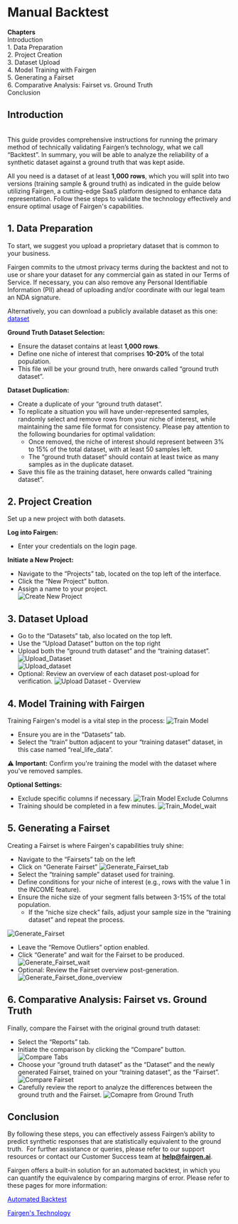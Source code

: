 # Manual Backtest 
 
**Chapters**
<br /> Introduction
<br /> 1. Data Preparation 
<br /> 2. Project Creation
<br /> 3. Dataset Upload
<br /> 4. Model Training with Fairgen
<br /> 5. Generating a Fairset
<br /> 6. Comparative Analysis: Fairset vs. Ground Truth
<br /> Conclusion

## **Introduction**
<br /> This guide provides comprehensive instructions for running the primary method of technically validating Fairgen’s technology, what we call “Backtest”. In summary, you will be able to analyze the reliability of a synthetic dataset against a ground truth that was kept aside.

All you need is a dataset of at least **1,000 rows**, which you will split into two versions (training sample & ground truth) as indicated in the guide below utilizing Fairgen, a cutting-edge SaaS platform designed to enhance data representation. Follow these steps to validate the technology effectively and ensure optimal usage of Fairgen's capabilities.

## **1. Data Preparation**

To start, we suggest you upload a proprietary dataset that is common to your business.

Fairgen commits to the utmost privacy terms during the backtest and not to use or share your dataset for any commercial gain as stated in our Terms of Service. If necessary, you can also remove any Personal Identifiable Information (PII) ahead of uploading and/or coordinate with our legal team an NDA signature.

Alternatively, you can download a publicly available dataset as this one:  
<a href="https://data.mendeley.com/datasets/64xkbj2ry5/1" style="color: blue;">dataset</a>  


**Ground Truth Dataset Selection:**

- Ensure the dataset contains at least **1,000 rows**.
- Define one niche of interest that comprises **10-20%** of the total population.
- This file will be your ground truth, here onwards called “ground truth dataset”.

**Dataset Duplication:**

- Create a duplicate of your “ground truth dataset”.
- To replicate a situation you will have under-represented samples, randomly select and remove rows from your niche of interest, while maintaining the same file format for consistency. Please pay attention to the following boundaries for optimal validation:
    - Once removed, the niche of interest should represent between 3% to 15% of the total dataset, with at least 50 samples left.
    - The “ground truth dataset” should contain at least twice as many samples as in the duplicate dataset.
- Save this file as the training dataset, here onwards called “training dataset”.

## **2. Project Creation**

Set up a new project with both datasets.

**Log into Fairgen:**

- Enter your credentials on the login page.

**Initiate a New Project:**

- Navigate to the “Projects” tab, located on the top left of the interface.
- Click the “New Project” button.
- Assign a name to your project.  
![Create New Project](https://fairgen-app-static.s3.amazonaws.com/docs/manual_backtest_images/step2_Create_new_project.png)

## **3. Dataset Upload**
- Go to the “Datasets” tab, also located on the top left.
- Use the “Upload Dataset” button on the top right
- Upload both the “ground truth dataset” and the “training dataset”.  
![Upload_Dataset](https://fairgen-app-static.s3.amazonaws.com/docs/manual_backtest_images/step3_1_Upload_Dataset.png)   
![Upload_dataset](https://fairgen-app-static.s3.amazonaws.com/docs/manual_backtest_images/step3_2_Upload_dataset.png)
- Optional: Review an overview of each dataset post-upload for verification.
![Upload Dataset - Overview](https://fairgen-app-static.s3.amazonaws.com/docs/manual_backtest_images/step3_3_upload_dataset_overview.png)  


## **4. Model Training with Fairgen**
Training Fairgen's model is a vital step in the process:
![Train Model](https://fairgen-app-static.s3.amazonaws.com/docs/manual_backtest_images/step4_1_train_model.png)    

- Ensure you are in the “Datasets” tab.
- Select the “train” button adjacent to your “training dataset” dataset, in this case named “real_life_data”.

⚠️ **Important:** Confirm you're training the model with the dataset where you've removed samples.

**Optional Settings:**
- Exclude specific columns if necessary.
![Train Model Exclude Columns](https://fairgen-app-static.s3.amazonaws.com/docs/manual_backtest_images/step4_2_Train_model_exclude_columns.png)
- Training should be completed in a few minutes.
![Train_Model_wait](https://fairgen-app-static.s3.amazonaws.com/docs/manual_backtest_images/step4_3_Train_Model_wait.png)  

## **5. Generating a Fairset**
Creating a Fairset is where Fairgen's capabilities truly shine:

- Navigate to the “Fairsets” tab on the left
- Click on “Generate Fairset”
![Generate_Fairset_tab](https://fairgen-app-static.s3.amazonaws.com/docs/manual_backtest_images/step5_1_Generate_Fairset_tab.png)   
- Select the “training sample” dataset used for training.
- Define conditions for your niche of interest (e.g., rows with the value 1 in the INCOME feature).
- Ensure the niche size of your segment falls between 3-15% of the total population.
    - If the “niche size check” fails, adjust your sample size in the “training dataset” and repeat the process.  

![Generate_Fairset](https://fairgen-app-static.s3.amazonaws.com/docs/manual_backtest_images/step5_2_Generate_Fairset.png)
- Leave the “Remove Outliers” option enabled.
- Click “Generate” and wait for the Fairset to be produced.
![Generate_Fairset_wait](https://fairgen-app-static.s3.amazonaws.com/docs/manual_backtest_images/step5_3_Generate_Fairset_wait.png)  
- Optional: Review the Fairset overview post-generation.   
![Generate_Fairset_done_overview](https://fairgen-app-static.s3.amazonaws.com/docs/manual_backtest_images/step5_4_Generate_Fairset_done_overview.png)   

## **6. Comparative Analysis: Fairset vs. Ground Truth**
Finally, compare the Fairset with the original ground truth dataset:

- Select the “Reports” tab.
- Initiate the comparison by clicking the “Compare” button.
![Compare Tabs](https://fairgen-app-static.s3.amazonaws.com/docs/manual_backtest_images/step6_1_compare_tab.png)
- Choose your “ground truth dataset” as the “Dataset” and the newly generated Fairset, trained on your “training dataset”, as the “Fairset”.
![Compare Fairset](https://fairgen-app-static.s3.amazonaws.com/docs/manual_backtest_images/step6_2_Compare_fairset.png)
- Carefully review the report to analyze the differences between the ground truth and the Fairset.
![Comapre from Ground Truth](https://fairgen-app-static.s3.amazonaws.com/docs/manual_backtest_images/step6_3_compare_from_groundtruth.png)


## **Conclusion**
By following these steps, you can effectively assess Fairgen’s ability to predict synthetic responses that are statistically equivalent to the ground truth.  For further assistance or queries, please refer to our support resources or contact our Customer Success team at **help@fairgen.ai**.

Fairgen offers a built-in solution for an automated backtest, in which you can quantify the equivalence by comparing margins of error. Please refer to these pages for more information:
  
<a href="https://docs.fairgen.ai/backtest/" style="color: blue;">Automated Backtest</a>   

<a href="https://pitch.com/v/technology-5p828p" style="color: blue;">Fairgen's Technology</a>    
